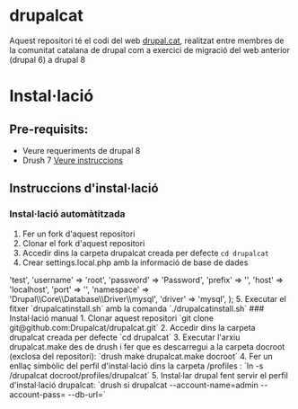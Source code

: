 drupalcat
=========

Aquest repositori té el codi del web [drupal.cat](http://drupal.cat), realitzat entre membres de la comunitat catalana de drupal com a exercici de migració del web anterior (drupal 6) a drupal 8


# Instal·lació

## Pre-requisits:

* Veure requeriments de drupal 8
* Drush 7 [Veure instruccions](http://docs.drush.org/en/master/install/)

## Instruccions d'instal·lació

### Instal·lació automàtitzada

1. Fer un fork d'aquest repositori
2. Clonar el fork d'aquest repositori
3. Accedir dins la carpeta drupalcat creada per defecte `cd drupalcat`
4. Crear settings.local.php amb la informació de base de dades

<?php
$databases['default']['default'] = array (
  'database' => 'test',
  'username' => 'root',
  'password' => 'Password',
  'prefix' => '',
  'host' => 'localhost',
  'port' => '',
  'namespace' => 'Drupal\\Core\\Database\\Driver\\mysql',
  'driver' => 'mysql',
);

5. Executar el fitxer `drupalcatinstall.sh` amb la comanda `./drupalcatinstall.sh`

### Instal·lació manual
1. Clonar aquest repositori `git clone git@github.com:Drupalcat/drupalcat.git`
2. Accedir dins la carpeta drupalcat creada per defecte `cd drupalcat`
3. Executar l'arxiu drupalcat.make des de drush i fer que es descarregui a la carpeta docroot (exclosa del repositori): `drush make drupalcat.make docroot`
4. Fer un enllaç simbòlic del perfil d'instal·lació dins la carpeta /profiles  : `ln -s <path to repo>/drupalcat <path to repo>docroot/profiles/drupalcat`
5. Instal·lar drupal fent servir el perfil d'instal·lació drupalcat: `drush si drupalcat --account-name=admin --account-pass=<password> --db-url=<mysql://root:pass@host/db>`

